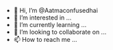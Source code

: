 - 👋 Hi, I’m @Aatmaconfusedhai
- 👀 I’m interested in ...
- 🌱 I’m currently learning ...
- 💞️ I’m looking to collaborate on ...
- 📫 How to reach me ...

<!---
Aatmaconfusedhai/Aatmaconfusedhai is a ✨ special ✨ repository because its `README.md` (this file) appears on your GitHub profile.
You can click the Preview link to take a look at your changes.
--->
